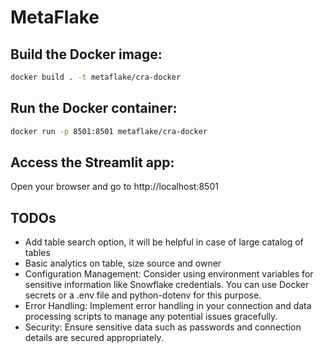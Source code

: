 # MetaFlake

## Build the Docker image:

```bash
docker build . -t metaflake/cra-docker
```

## Run the Docker container:

```bash
docker run -p 8501:8501 metaflake/cra-docker
```

## Access the Streamlit app:

Open your browser and go to http://localhost:8501

## TODOs
- Add table search option, it will be helpful in case of large catalog of tables
- Basic analytics on table, size source and owner
- Configuration Management: Consider using environment variables for sensitive information like Snowflake credentials. You can use Docker secrets or a .env file and python-dotenv for this purpose.
- Error Handling: Implement error handling in your connection and data processing scripts to manage any potential issues gracefully.
- Security: Ensure sensitive data such as passwords and connection details are secured appropriately.
